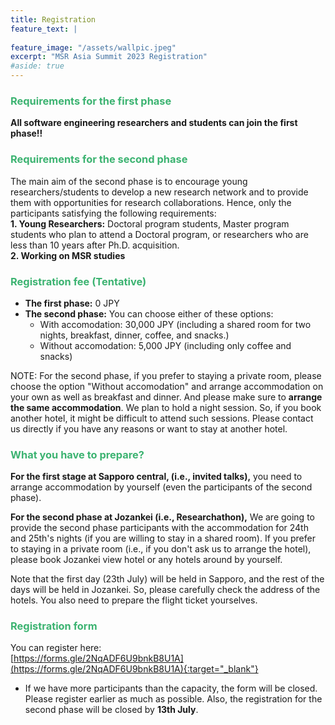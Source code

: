 ```yaml
---
title: Registration
feature_text: |
  
feature_image: "/assets/wallpic.jpeg"
excerpt: "MSR Asia Summit 2023 Registration"
#aside: true
---
```


### <font color="MediumSeaGreen">Requirements for the first phase</font>
<b>All software engineering researchers and students can join the first phase!!</b>  

### <font color="MediumSeaGreen">Requirements for the second phase</font>
The main aim of the second phase is to encourage young researchers/students to develop a new research network and to provide them with opportunities for research collaborations. Hence, only the participants satisfying the following requirements:<br>
<b>1. Young Researchers:</b> Doctoral program students, Master program students who plan to attend a Doctoral program, or researchers who are less than 10 years after Ph.D. acquisition.<br>
<b>2. Working on MSR studies</b>


### <font color="MediumSeaGreen">Registration fee (Tentative)</font>
- <b>The first phase:</b> 0 JPY
- <b>The second phase:</b> You can choose either of these options: 
  - With accomodation: 30,000 JPY (including a shared room for two nights, breakfast, dinner, coffee, and snacks.)
  - Without accomodation: 5,000 JPY (including only coffee and snacks)

NOTE: For the second phase, if you prefer to staying a private room, please choose the option "Without accomodation" and arrange accommodation on your own as well as breakfast and dinner. And please make sure to <b>arrange the same accommodation</b>. We plan to hold a night session. So, if you book another hotel, it might be difficult to attend such sessions. Please contact us directly if you have any reasons or want to stay at another hotel. 


### <font color="MediumSeaGreen">What you have to prepare?</font>
<b>For the first stage at Sapporo central, (i.e., invited talks),</b> you need to arrange accommodation by yourself (even the participants of the second phase). 

<b>For the second phase at Jozankei (i.e., Researchathon),</b> 
We are going to provide the second phase participants with the accommodation for 24th and 25th's nights (if you are willing to stay in a shared room). If you prefer to staying in a private room (i.e., if you don't ask us to arrange the hotel), please book Jozankei view hotel or any hotels around by yourself. 

Note that the first day (23th July) will be held in Sapporo, and the rest of the days will be held in Jozankei. So, please carefully check the address of the hotels. You also need to prepare the flight ticket yourselves.  

### <font color="MediumSeaGreen">Registration form</font>
You can register here:<br>
[https://forms.gle/2NqADF6U9bnkB8U1A](https://forms.gle/2NqADF6U9bnkB8U1A){:target="_blank"}

* If we have more participants than the capacity, the form will be closed. Please register earlier as much as possible. 
Also, the registration for the second phase will be closed by **13th July**. 

